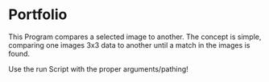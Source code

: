 # Portfolio

This Program compares a selected image to another. The concept is simple, comparing one images 3x3 data to another until a match in the images is found. 

Use the run Script with the proper arguments/pathing!
